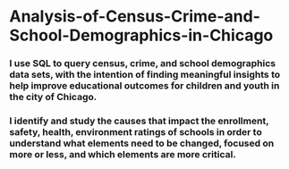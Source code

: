 # Analysis-of-Census-Crime-and-School-Demographics-in-Chicago
### I use SQL to query census, crime, and school demographics data sets, with the intention of finding meaningful insights to help improve educational outcomes for children and youth in the city of Chicago.
### I identify and study the causes that impact the enrollment, safety, health, environment ratings of schools in order to understand what elements need to be changed, focused on more or less, and which elements are more critical.
